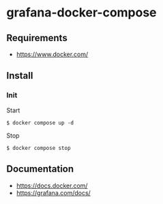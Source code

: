 # grafana-docker-compose

## Requirements

 - https://www.docker.com/

## Install

### Init

Start
```
$ docker compose up -d
```

Stop
```
$ docker compose stop
```

## Documentation
* https://docs.docker.com/
* https://grafana.com/docs/
